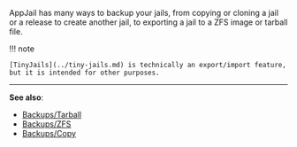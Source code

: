 AppJail has many ways to backup your jails, from copying or cloning a jail or a release to create another jail, to exporting a jail to a ZFS image or tarball file.

!!! note

    [TinyJails](../tiny-jails.md) is technically an export/import feature, but it is intended for other purposes.

---

**See also**:

* [Backups/Tarball](tarball.md)
* [Backups/ZFS](ZFS.md)
* [Backups/Copy](copy.md)
